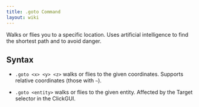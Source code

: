 ```yaml
---
title: .goto Command
layout: wiki
---
```

Walks or flies you to a specific location. Uses artificial intelligence to find the shortest path and to avoid danger.

## Syntax
- `.goto <x> <y> <z>` walks or flies to the given coordinates. Supports relative coordinates (those with `~`).

- `.goto <entity>` walks or flies to the given entity. Affected by the Target selector in the ClickGUI.
